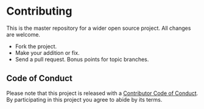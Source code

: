 # Contributing

This is the master repository for a wider open source project. All changes are welcome.

* Fork the project.
* Make your addition or fix.
* Send a pull request. Bonus points for topic branches.

## Code of Conduct

Please note that this project is released with a [Contributor Code of Conduct](CODE_OF_CONDUCT.md). By participating in this project you agree to abide by its terms.
